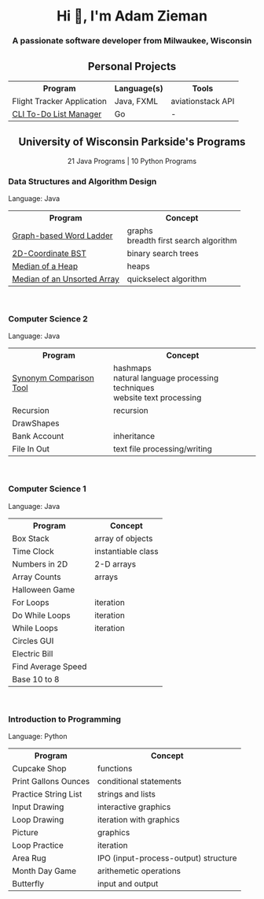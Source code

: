 <h1 align="center">Hi 👋, I'm Adam Zieman</h1>
<h3 align="center">A passionate software developer from Milwaukee, Wisconsin</h3>

<h2 align="center">Personal Projects</h2>

<table>
  <tr>
    <th>Program</th>
    <th>Language(s)</th>
    <th>Tools</th>
  </tr>
  <tr>
    <td>Flight Tracker Application</td>
    <td>Java, FXML</td>
    <td>aviationstack API</td>
  </tr>
  <tr>
    <td><a href="https://github.com/AdamZieman/todo-list-manager">CLI To-Do List Manager</a></td>
    <td>Go</td>
    <td>-</td>
  </tr>
</table>

<h2 align="center">University of Wisconsin Parkside's Programs</h2>

<p align="center">21 Java Programs | 10 Python Programs</p>

<h3>Data Structures and Algorithm Design</h3>
<p>Language: Java</p>
<table>
  <tr>
    <th>Program</th>
    <th>Concept</th>
  </tr>
  <tr>
    <td><a href="https://github.com/AdamZieman/word-ladder">Graph-based Word Ladder</a></td>
    <td>graphs <br> breadth first search algorithm</td>
  </tr>
  <tr>
    <td><a href="https://github.com/AdamZieman/2d-coordinate-bst">2D-Coordinate BST</a></td>
    <td>binary search trees</td>
  </tr>
  <tr>
    <td><a href="https://github.com/AdamZieman/heap-median">Median of a Heap</td>
    <td>heaps</td>
  </tr>
  <tr>
    <td><a href="https://github.com/AdamZieman/median-unsorted-array">Median of an Unsorted Array</td>
    <td>quickselect algorithm</td>
  </tr>
</table>

<br>

<h3>Computer Science 2</h3>
<p>Language: Java</p>
<table>
  <tr>
    <th>Program</th>
    <th>Concept</th>
  </tr>
  <tr>
    <td><a href="https://github.com/AdamZieman/synonym-comparison-tool">Synonym Comparison Tool</a></td>
    <td>hashmaps <br> natural language processing techniques <br> website text processing</td>
  </tr>
  <tr>
    <td>Recursion</td>
    <td>recursion</td>
  </tr>
  <tr>
    <td>DrawShapes</td>
  </tr>
  <tr>
    <td>Bank Account</td>
    <td>inheritance</td>
  </tr>
  <tr>
    <td>File In Out</td>
    <td>text file processing/writing</td>
  </tr>
</table>

<br>

<h3>Computer Science 1</h3>
<p>Language: Java</p>
<table>
  <tr>
    <th>Program</th>
    <th>Concept</th>
  </tr>
  <tr>
    <td>Box Stack</td>
    <td>array of objects</td>
  </tr>
  <tr>
    <td>Time Clock</td>
    <td>instantiable class</td>
  </tr>
  <tr>
    <td>Numbers in 2D</td>
    <td>2-D arrays</td>
  </tr>
  <tr>
    <td>Array Counts</td>
    <td>arrays</td>
  </tr>
  <tr>
    <td>Halloween Game</td>
  </tr>
  <tr>
    <td>For Loops</td>
    <td>iteration</td>
  </tr>
  <tr>
    <td>Do While Loops</td>
    <td>iteration</td>
  </tr>
  <tr>
    <td>While Loops</td>
    <td>iteration</td>
  </tr>
  <tr>
    <td>Circles GUI</td>
  </tr>
  <tr>
    <td>Electric Bill</td>
  </tr>
  <tr>
    <td>Find Average Speed</td>
  </tr>
  <tr>
    <td>Base 10 to 8</td>
  </tr>
</table>

<br>

<h3>Introduction to Programming</h3>
<p>Language: Python</p>
<table>
  <tr>
    <th>Program</th>
    <th>Concept</th>
  </tr>
  <tr>
    <td>Cupcake Shop</td>
    <td>functions</td>
  </tr>
  <tr>
    <td>Print Gallons Ounces</td>
    <td>conditional statements</td>
  </tr>
  <tr>
    <td>Practice String List</td>
    <td>strings and lists</td>
  <tr>
    <td>Input Drawing</td>
    <td>interactive graphics</td>
  </tr>
  <tr>
    <td>Loop Drawing</td>
    <td>iteration with graphics</td>
  </tr>
  <tr>
    <td>Picture</td>
    <td>graphics</td>
  </tr>
  <tr>
    <td>Loop Practice</td>
    <td>iteration</td>
  </tr>
  <tr>
    <td>Area Rug</td>
    <td>IPO (input-process-output) structure</td>
  </tr>
  <tr>
    <td>Month Day Game</td>
    <td>arithemetic operations</td>
  </tr>
  <tr>
    <td>Butterfly</td>
    <td>input and output</td>
  </tr>
</table>
